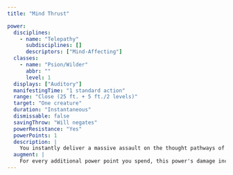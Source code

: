 ```yaml
---
title: "Mind Thrust"

power:
  disciplines:
    - name: "Telepathy"
      subdisciplines: []
      descriptors: ["Mind-Affecting"]
  classes:
    - name: "Psion/Wilder"
      abbr: ""
      level: 1
  displays: ["Auditory"]
  manifestingTime: "1 standard action"
  range: "Close (25 ft. + 5 ft./2 levels)"
  target: "One creature"
  duration: "Instantaneous"
  dismissable: false
  savingThrow: "Will negates"
  powerResistance: "Yes"
  powerPoints: 1
  description: |
    You instantly deliver a massive assault on the thought pathways of any one creature, dealing 1d10 points of damage to it.
  augment: |
    For every additional power point you spend, this power's damage increases by 1d10 points. For each extra 2d10 points of damage, this power's save DC increases by 1.
---
```

